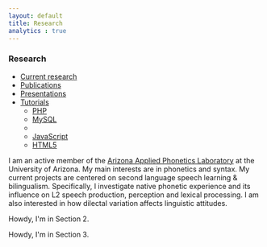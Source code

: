```yaml
---
layout: default
title: Research
analytics : true
---
```


### Research


<script type="text/javascript">
$(function(){ 
    $("#myTab a:last").on('click', function (e) {
        e.preventDefault();
        $(this).tab('show');
    });  
});
</script>


<div class="tabbable">
    <ul class="nav nav-tabs" id="myTab">
        <li class="active">
            <a href="#current-research" data-toggle="tab">Current research</a>
        </li>
        <li class="">
            <a href="#publications" data-toggle="tab">Publications</a>
        </li>
        <li class="">
            <a href="#presentations" data-toggle="tab">Presentations</a>
        </li>
        <li class="dropdown" id="accountmenu">  
                        <a class="dropdown-toggle" data-toggle="dropdown" href="#">Tutorials<b class="caret"></b></a>  
                        <ul class="dropdown-menu">  
                            <li><a href="#">PHP</a></li>  
                            <li><a href="#">MySQL</a></li>  
                            <li class="divider"></li>  
                            <li><a href="#">JavaScript</a></li>  
                            <li><a href="#">HTML5</a></li>  
                        </ul>  
                    </li>
    </ul>
    <div class="tab-content">
        <div class="tab-pane active" id="current-research">
            <p>I am an active member of the <a alt="AAPL" href="https://sites.google.com/site/miquelsimonet/sports-lab-az" target='_new'><span class="showtooltip" title="AAPL webpage">Arizona Applied Phonetics Laboratory</span></a> at the University of Arizona. My main interests are in phonetics and syntax. My current projects are centered on second language speech learning &amp; bilingualism. Specifically, I investigate native phonetic experience and its influence on L2 speech production, perception and lexical processing. I am also interested in how dilectal variation affects linguistic attitudes.</p>
        </div>
        <div class="tab-pane" id="publications">
            <p>Howdy, I'm in Section 2.</p>
        </div>
        <div class="tab-pane" id="presentations">
            <p>Howdy, I'm in Section 3.</p>
        </div>
    </div>
</div>

